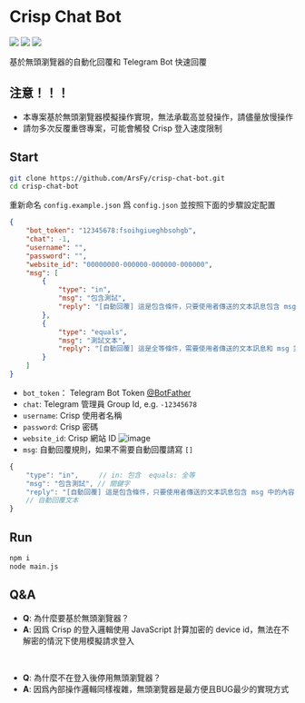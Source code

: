 # Crisp Chat Bot

![](https://img.shields.io/badge/license-MIT-blue)
![](https://img.shields.io/badge/NodeJS-v16-green)
![](https://img.shields.io/badge/PRs-welcome-green)

基於無頭瀏覽器的自動化回覆和 Telegram Bot 快速回覆

## 注意！！！
- 本專案基於無頭瀏覽器模擬操作實現，無法承載高並發操作，請儘量放慢操作
- 請勿多次反覆重啓專案，可能會觸發 Crisp 登入速度限制

## Start

```bash
git clone https://github.com/ArsFy/crisp-chat-bot.git
cd crisp-chat-bot
```

重新命名 `config.example.json` 爲 `config.json` 並按照下面的步驟設定配置

```json
{
    "bot_token": "12345678:fsoihgiueghbsohgb",
    "chat": -1,
    "username": "",
    "password": "",
    "website_id": "00000000-000000-000000-000000",
    "msg": [
        {
            "type": "in",
            "msg": "包含測試",
            "reply": "[自動回覆] 這是包含條件，只要使用者傳送的文本訊息包含 msg 中的內容"
        },
        {
            "type": "equals",
            "msg": "測試文本",
            "reply": "[自動回覆] 這是全等條件，需要使用者傳送的文本訊息和 msg 完全一致"
        }
    ]
}
```

- `bot_token`： Telegram Bot Token [@BotFather](https://t.me/BotFather)
- `chat`: Telegram 管理員 Group Id, e.g. `-12345678`
- `username`: Crisp 使用者名稱
- `password`: Crisp 密碼
- `website_id`: Crisp 網站 ID
![image](https://user-images.githubusercontent.com/93700457/206893912-5bcb9d7c-a4f2-4024-a792-57aa813e5804.png)
- `msg`: 自動回覆規則，如果不需要自動回覆請寫 `[]`
```js
{
    "type": "in",     // in: 包含  equals: 全等
    "msg": "包含測試", // 關鍵字
    "reply": "[自動回覆] 這是包含條件，只要使用者傳送的文本訊息包含 msg 中的內容"
    // 自動回覆文本
}
```

## Run

```bash
npm i
node main.js
```

## Q&A

- **Q**: 為什麼要基於無頭瀏覽器？
- **A**: 因爲 Crisp 的登入邏輯使用 JavaScript 計算加密的 device id，無法在不解密的情況下使用模擬請求登入

<br>

- **Q**: 為什麼不在登入後停用無頭瀏覽器？
- **A**: 因爲內部操作邏輯同樣複雜，無頭瀏覽器是最方便且BUG最少的實現方式
